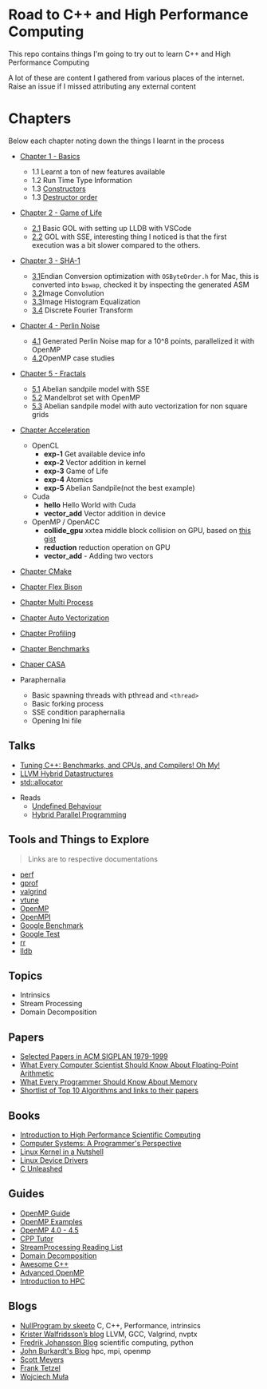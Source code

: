 # Road to C++ and High Performance Computing

This repo contains things I'm going to try out to learn C++ and High Performance Computing

A lot of these are content I gathered from various places of the internet. Raise an issue if I missed attributing any external content

# Chapters

Below each chapter noting down the things I learnt in the process

- [Chapter 1 - Basics](./chapter-1/)
  + 1.1 Learnt a ton of new features available
  + 1.2 Run Time Type Information
  + 1.3 [Constructors](./chapter-1/ctor.cpp)
  + 1.3 [Destructor order](./chapter-1/destruct.cc)
- [Chapter 2 - Game of Life](./chapter-2/)
  - [2.1](./chapter-2/2.1/) Basic GOL with setting up LLDB with VSCode
  - [2.2](./chapter-2/2.2/) GOL with SSE, interesting thing I noticed is that the first execution was a bit slower compared to the others.
- [Chapter 3 - SHA-1](./chapter-3/)
  + [3.1](./chapter-3/3.1/)Endian Conversion optimization with `OSByteOrder.h` for Mac, this is converted into `bswap`, checked it by inspecting the generated ASM
  + [3.2](./chapter-3/3.2/)Image Convolution
  + [3.3](./chapter-3/3.3/)Image Histogram Equalization
  + [3.4](./chapter-3/3.4/) Discrete Fourier Transform
- [Chapter 4 - Perlin Noise](./chapter-4/)
  + [4.1](./chapter-4/4.1/) Generated Perlin Noise map for a 10^8 points, parallelized it with OpenMP
  + [4.2](./chapter-4/4.2/)OpenMP case studies
- [Chapter 5 - Fractals](./chapter-5/)
  + [5.1](./chapter-5/5.1/) Abelian sandpile model with SSE
  + [5.2](./chapter-5/5.2/) Mandelbrot set with OpenMP
  + [5.3](./chapter-5/5.3/) Abelian sandpile model with auto vectorization for non square grids
- [Chapter Acceleration](./chapter-acceleration/)
  + OpenCL
    - **exp-1** Get available device info
    - **exp-2** Vector addition in kernel
    - **exp-3** Game of Life
    - **exp-4** Atomics
    - **exp-5** Abelian Sandpile(not the best example)
  + Cuda
    - **hello** Hello World with Cuda
    - **vector_add** Vector addition in device
  + OpenMP / OpenACC
    - **collide_gpu** xxtea middle block collision on GPU, based on [this gist](https://gist.github.com/skeeto/20d0768222af9e7fe6ec0a2d78726d1a)
    - **reduction** reduction operation on GPU
    - **vector_add** - Adding two vectors
- [Chapter CMake](./chapter-cmake/)
- [Chapter Flex Bison](./chapter-flex-bison/)
- [Chapter Multi Process](./chapter-multi-process/)
- [Chapter Auto Vectorization](./chapter-auto-vectorization/)
- [Chapter Profiling](./chapter-profiling/)
- [Chapter Benchmarks](./chapter-benchmark/)
- [Chaper CASA](./chapter-casa/)

- Paraphernalia
  + Basic spawning threads with pthread and `<thread>`
  + Basic forking process
  + SSE condition paraphernalia
  + Opening Ini file


## Talks
  + [Tuning C++: Benchmarks, and CPUs, and Compilers! Oh My!](https://www.youtube.com/watch?v=nXaxk27zwlk)
  + [LLVM Hybrid Datastructures](https://www.youtube.com/watch?v=vElZc6zSIXM)
  + [std::allocator](https://www.youtube.com/watch?v=LIb3L4vKZ7U)

- Reads
  + [Undefined Behaviour](https://blog.llvm.org/2011/05/what-every-c-programmer-should-know.html)
  + [Hybrid Parallel Programming](https://openmp.org/wp-content/uploads/HybridPP_Slides.pdf)

## Tools and Things to Explore

> Links are to respective documentations

- [perf](https://perf.wiki.kernel.org/index.php/Main_Page)
- [gprof](https://ftp.gnu.org/old-gnu/Manuals/gprof-2.9.1/html_mono/gprof.html)
- [valgrind](https://www.valgrind.org/docs/manual/quick-start.html)
- [vtune](https://en.wikipedia.org/wiki/VTune)
- [OpenMP](https://www.openmp.org/wp-content/uploads/OpenMPRefCard-5.1-web.pdf)
- [OpenMPI](https://www.open-mpi.org/doc/current/)
- [Google Benchmark](https://github.com/google/benchmark)
- [Google Test](https://github.com/google/googletest)
- [rr](https://github.com/rr-debugger/rr)
- [lldb](https://lldb.llvm.org/use/tutorial.html)

## Topics

- Intrinsics
- Stream Processing
- Domain Decomposition

## Papers

- [Selected Papers in ACM SIGPLAN 1979-1999](https://www.cs.utexas.edu/users/mckinley/20-years.html)
- [What Every Computer Scientist Should Know About Floating-Point Arithmetic](http://pages.cs.wisc.edu/~david/courses/cs552/S12/handouts/goldberg-floating-point.pdf)
- [What Every Programmer Should Know About Memory](https://people.freebsd.org//~lstewart/articles/cpumemory.pdf)
- [Shortlist of Top 10 Algorithms and links to their papers](https://people.math.sc.edu/Burkardt/classes/tta_2015/algorithms.html)

## Books

- [Introduction to High Performance Scientific Computing](https://pages.tacc.utexas.edu/~eijkhout/istc/html/index.html)
- [Computer Systems: A Programmer's Perspective]()
- [Linux Kernel in a Nutshell](http://www.kroah.com/lkn/)
- [Linux Device Drivers](https://lwn.net/Kernel/LDD3/)
- [C Unleashed](https://github.com/eliben/c-unleashed-book-souce-code)

## Guides

- [OpenMP Guide](https://bisqwit.iki.fi/story/howto/openmp/#Abstract)
- [OpenMP Examples](https://www.openmp.org/wp-content/uploads/openmp-examples-4.5.0.pdf)
- [OpenMP 4.0 - 4.5](https://asc.llnl.gov/sites/asc/files/2020-09/2-24_scogland.pdf)
- [CPP Tutor](https://github.com/banach-space/cpp-tutor)
- [StreamProcessing Reading List](https://github.com/ShuhaoZhangTony/StreamProcessing_ReadingList)
- [Domain Decomposition](https://github.com/arielshao/Domain-Decomposition-)
- [Awesome C++](https://github.com/rigtorp/awesome-modern-cpp)
- [Advanced OpenMP](https://openmpcon.org/wp-content/uploads/openmpcon2017/Tutorial2-Advanced_OpenMP.pdf)
- [Introduction to HPC](https://andreask.cs.illinois.edu/Teaching/HPCFall2012/)

## Blogs

- [NullProgram by skeeto](https://nullprogram.com/) C, C++, Performance, intrinsics
- [Krister Walfridsson’s blog](https://kristerw.blogspot.com/) LLVM, GCC, Valgrind, nvptx
- [Fredrik Johansson Blog](https://fredrikj.net/blog/) scientific computing, python
- [John Burkardt's Blog](https://people.math.sc.edu/Burkardt/) hpc, mpi, openmp
- [Scott Meyers](https://aristeia.com/)
- [Frank Tetzel](https://tetzank.github.io/)
- [Wojciech Muła](http://0x80.pl/)

